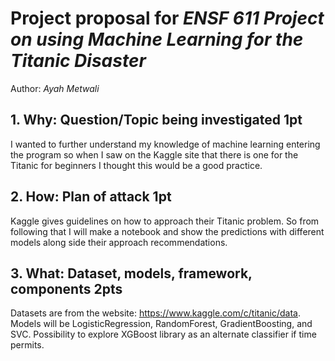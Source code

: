 # Project proposal for *ENSF 611 Project on using Machine Learning for the Titanic Disaster*
Author: *Ayah Metwali*

## 1. Why: Question/Topic being investigated 1pt

I wanted to further understand my knowledge of machine learning entering the program
so when I saw on the Kaggle site that there is one for the Titanic for beginners I thought
this would be a good practice.

## 2. How: Plan of attack 1pt

Kaggle gives guidelines on how to approach their Titanic problem. So from following that
I will make a notebook and show the predictions with different models along side their approach
recommendations.

## 3. What: Dataset, models, framework, components 2pts
Datasets are from the website: https://www.kaggle.com/c/titanic/data. Models
will be LogisticRegression, RandomForest, GradientBoosting, and SVC. 
Possibility to explore XGBoost library as an alternate classifier if time permits.